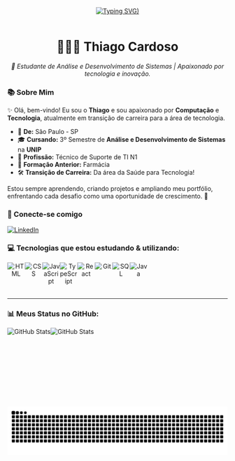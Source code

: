 <div align="center">
  <a href="https://git.io/typing-svg">
    <img src="https://readme-typing-svg.demolab.com?font=Fira+Code&pause=1000&color=40128D&width=435&lines=Ol%C3%A1%2C+bem+vindo!" alt="Typing SVG)">
  </a>
</div>

<img align="center" alt="" src="./src/header-gif.gif">

<h1 align="center">👨🏻‍💻 Thiago Cardoso</h1>

<p align="center"><i>🚀 Estudante de Análise e Desenvolvimento de Sistemas | Apaixonado por tecnologia e inovação.</i></p>


### 📚 Sobre Mim

✨ Olá, bem-vindo! Eu sou o **Thiago** e sou apaixonado por **Computação** e **Tecnologia**, atualmente em transição de carreira para a área de tecnologia.

- 🏡 **De:** São Paulo - SP
- 🎓 **Cursando:** 3º Semestre de **Análise e Desenvolvimento de Sistemas** na **UNIP**
- 💼 **Profissão:** Técnico de Suporte de TI N1
- 🎯 **Formação Anterior:** Farmácia
- 🛠️ **Transição de Carreira:** Da área da Saúde para Tecnologia!

Estou sempre aprendendo, criando projetos e ampliando meu portfólio, enfrentando cada desafio como uma oportunidade de crescimento. 🚀

### 🔗 Conecte-se comigo

[![LinkedIn](https://img.shields.io/badge/-Thiago%20Cardoso-0077B5?style=for-the-badge&logo=linkedin&logoColor=white)](https://www.linkedin.com/in/thiago-cardoso-6888141b5/)  
<!-- Trocar "seulinkedin" pelo seu nome de usuário no LinkedIn! -->

### 💻 Tecnologias que estou estudando & utilizando:

<div style="display: flex; flex-wrap: wrap;" align="center">

<img alt="HTML" title="HTML5" width="40" src="https://cdn.jsdelivr.net/gh/devicons/devicon/icons/html5/html5-original.svg" />
<img alt="CSS" title="CSS3" width="40" src="https://cdn.jsdelivr.net/gh/devicons/devicon/icons/css3/css3-original.svg" />
<img alt="JavaScript" title="JavaScript" width="40" src="https://cdn.jsdelivr.net/gh/devicons/devicon/icons/javascript/javascript-original.svg" />
<img alt="TypeScript" title="TypeScript" width="40" src="https://cdn.jsdelivr.net/gh/devicons/devicon/icons/typescript/typescript-original.svg" />
<img alt="React" title="ReactJS" width="40" src="https://cdn.jsdelivr.net/gh/devicons/devicon/icons/react/react-original.svg" />
<img alt="Git" title="Git" width="40" src="https://cdn.jsdelivr.net/gh/devicons/devicon/icons/git/git-original.svg" />
<img alt="SQL" title="SQL" width="40" src="https://cdn.jsdelivr.net/gh/devicons/devicon/icons/mysql/mysql-original.svg" />
<img alt="Java" title="Java" width="40" src="https://cdn.jsdelivr.net/gh/devicons/devicon/icons/java/java-original.svg" />

</div>

<br>

---

### 📊 Meus Status no GitHub:

 <img
  align="left" 
      alt="GitHub Stats" 
      height="180" 
        style="padding-right: 10;"
src="https://github-readme-stats.vercel.app/api?username=Th14g0-451&show_icons=true&theme=tokyonight&include_all_commits=true&locale=pt-br"
  />
<img 
      align="left" 
      alt="GitHub Stats" 
      height="180" 
        style="padding-right: 10;" 
      src="https://github-readme-stats.vercel.app/api/top-langs/?username=th14g0-451&theme=tokyonight&layout=compact&custom_title=Tecnologias&langs_count=7" />


</p>
<picture align="center">
  <source media="(prefers-color-scheme: dark)" srcset="https://raw.githubusercontent.com/EvertonLG/EvertonLG/output/github-contribution-grid-snake-dark.svg">
  <source media="(prefers-color-scheme: light)" srcset="https://raw.githubusercontent.com/EvertonLG/EvertonLG/output/github-contribution-grid-snake-dark.svg">
  <img align="center" alt="github contribution grid snake animation" src="https://raw.githubusercontent.com/EvertonLG/EvertonLG/output/github-contribution-grid-snake.svg">
</picture>
